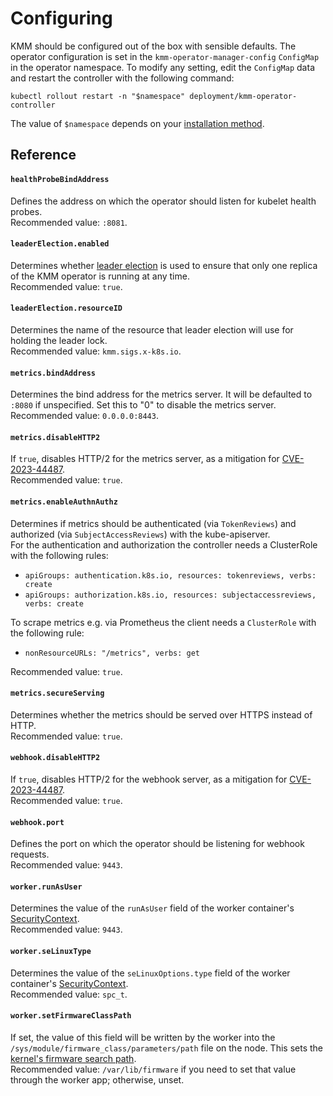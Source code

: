 # Configuring

KMM should be configured out of the box with sensible defaults.
The operator configuration is set in the `kmm-operator-manager-config` `ConfigMap` in the operator namespace.
To modify any setting, edit the `ConfigMap` data and restart the controller with the following command:

```shell
kubectl rollout restart -n "$namespace" deployment/kmm-operator-controller
```

The value of `$namespace` depends on your [installation method](install.md).

## Reference

#### `healthProbeBindAddress`

Defines the address on which the operator should listen for kubelet health probes.  
Recommended value: `:8081`.

#### `leaderElection.enabled`

Determines whether [leader election](https://kubernetes.io/docs/concepts/architecture/leases/) is used to ensure that
only one replica of the KMM operator is running at any time.  
Recommended value: `true`.

#### `leaderElection.resourceID`

Determines the name of the resource that leader election will use for holding the leader lock.  
Recommended value: `kmm.sigs.x-k8s.io`.

#### `metrics.bindAddress`

Determines the bind address for the metrics server.
It will be defaulted to `:8080` if unspecified.
Set this to "0" to disable the metrics server.  
Recommended value: `0.0.0.0:8443`.

#### `metrics.disableHTTP2`

If `true`, disables HTTP/2 for the metrics server, as a mitigation for
[CVE-2023-44487](https://access.redhat.com/security/cve/cve-2023-44487).  
Recommended value: `true`.

#### `metrics.enableAuthnAuthz`

Determines if metrics should be authenticated (via `TokenReviews`) and authorized (via `SubjectAccessReviews`) with the
kube-apiserver.  
For the authentication and authorization the controller needs a ClusterRole with the following rules:

  - `apiGroups: authentication.k8s.io, resources: tokenreviews, verbs: create`
  - `apiGroups: authorization.k8s.io, resources: subjectaccessreviews, verbs: create`

To scrape metrics e.g. via Prometheus the client needs a `ClusterRole` with the following rule:

  - `nonResourceURLs: "/metrics", verbs: get`

Recommended value: `true`.

#### `metrics.secureServing`

Determines whether the metrics should be served over HTTPS instead of HTTP.  
Recommended value: `true`.

#### `webhook.disableHTTP2`

If `true`, disables HTTP/2 for the webhook server, as a mitigation for
[CVE-2023-44487](https://access.redhat.com/security/cve/cve-2023-44487).  
Recommended value: `true`.

#### `webhook.port`

Defines the port on which the operator should be listening for webhook requests.  
Recommended value: `9443`.

#### `worker.runAsUser`

Determines the value of the `runAsUser` field of the worker container's
[SecurityContext](https://kubernetes.io/docs/tasks/configure-pod-container/security-context/).  
Recommended value: `9443`.

#### `worker.seLinuxType`

Determines the value of the `seLinuxOptions.type` field of the worker container's
[SecurityContext](https://kubernetes.io/docs/tasks/configure-pod-container/security-context/).  
Recommended value: `spc_t`.

#### `worker.setFirmwareClassPath`

If set, the value of this field will be written by the worker into the `/sys/module/firmware_class/parameters/path` file
on the node.
This sets the [kernel's firmware search path](firmwares.md#setting-the-kernels-firmware-search-path).  
Recommended value: `/var/lib/firmware` if you need to set that value through the worker app; otherwise, unset.
